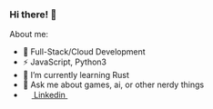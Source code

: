 ### Hi there! 👋



About me:

- 🔭 Full-Stack/Cloud Development
- ⚡ JavaScript, Python3
- 🌱 I’m currently learning Rust
- 💬 Ask me about games, ai, or other nerdy things
- <a href = "https://www.linkedin.com/in/mbarnes01/"><img src = "https://image.flaticon.com/icons/svg/174/174857.svg" height= 15px width = 15px> Linkedin </a>&nbsp;&nbsp;

